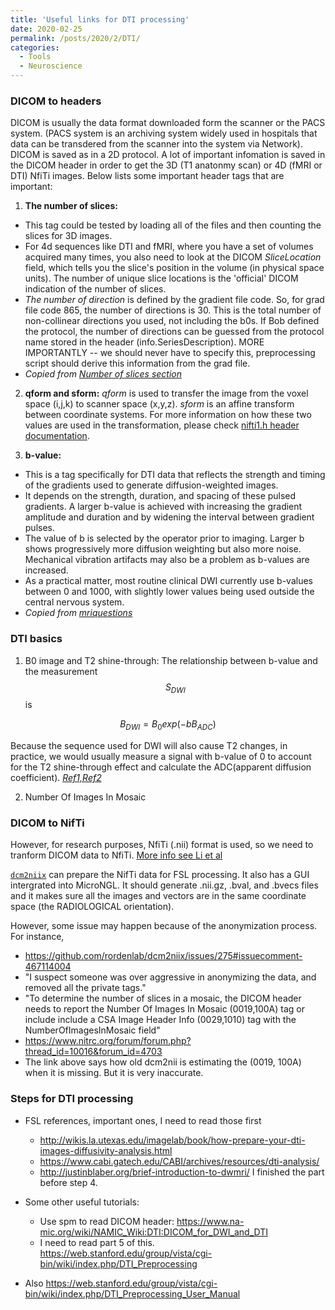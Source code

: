 ```yaml
---
title: 'Useful links for DTI processing'
date: 2020-02-25
permalink: /posts/2020/2/DTI/
categories:
  - Tools
  - Neuroscience
---
```


### DICOM to headers
DICOM is usually the data format downloaded form the scanner or the PACS system. (PACS system is an archiving system widely used in hospitals that data can be transdered from the scanner into the system via Network). DICOM is saved as in a 2D protocol. A lot of important infomation is saved in the DICOM header in order to get the 3D (T1 anatonmy scan) or 4D (fMRI or DTI) NfiTi images. Below lists some important header tags that are important:
1. **The number of slices:**
  * This tag could be tested by loading all of the files and then counting the slices for 3D images. 
  * For 4d sequences like DTI and fMRI, where you have a set of volumes acquired many times, you also need to look at the DICOM *SliceLocation* field, which tells you the slice's position in the volume (in physical space units). The number of unique slice locations is the 'official' DICOM indication of the number of slices. 
  * *The number of direction* is defined by the gradient file code. So, for grad file code 865, the number of directions is 30. This is the total number of non-collinear directions you used, not including the b0s. If Bob defined the protocol, the number of directions can be guessed from the protocol name stored in the header (info.SeriesDescription). MORE IMPORTANTLY -- we should never have to specify this, preprocessing script should derive this information from the grad file. 
  * *Copied from [Number of slices section](https://web.stanford.edu/group/vista/cgi-bin/wiki/index.php/DTI_Preprocessing_User_Manual)*

2. **qform and sform:**
*qform* is used to transfer the image from the voxel space (i,j,k) to scanner space (x,y,z). *sform* is an affine transform between coordinate systems. For more information on how these two values are used in the transformation, please check [nifti1.h header documentation](https://nifti.nimh.nih.gov/nifti-1/documentation/nifti1fields/nifti1fields_pages/qsform.html).

3. **b-value:**
  * This is a tag specifically for DTI data that reflects the strength and timing of the gradients used to generate diffusion-weighted images. 
  * It depends on the strength, duration, and spacing of these pulsed gradients. A larger b-value is achieved with increasing the gradient amplitude and duration and by widening the interval between gradient pulses.
  * The value of b is selected by the operator prior to imaging. Larger b shows progressively more diffusion weighting but also more noise. Mechanical vibration artifacts may also be a problem as b-values are increased.  
  * As a practical matter, most routine clinical DWI currently use b-values between 0 and 1000, with slightly lower values being used outside the central nervous system. 
  * *Copied from [mriquestions](http://mriquestions.com/what-is-the-b-value.html)*


### DTI basics
1. B0 image and T2 shine-through:
The relationship between b-value and the measurement $$S_{DWI}$$ is 

$$B_{DWI} = B_{0}exp(-bB_{ADC})$$

Because the sequence used for DWI will also cause T2 changes, in practice, we would usually measure a signal with b-value of 0 to account for the T2 shine-through effect and calculate the ADC(apparent diffusion coefficient). *[Ref1,](www.diffusion-imaging.com/2013/02/why-do-we-acquire-b0-images-in-dti-exams.html
)[Ref2](https://rachel-sunrui.github.io/assets/Dumbo_guide_DTI.pdf)*

2. Number Of Images In Mosaic

### DICOM to NifTi
However, for research purposes, NfiTi (.nii) format is used, so we need to tranform DICOM data to NfiTi. [More info see Li et al](https://rachel-sunrui.github.io/assets/Li_et_al_DICOM2NIfTI.pdf)

[`dcm2niix`](https://github.com/rordenlab/dcm2niix) can prepare the NifTi data for FSL processing. It also has a GUI intergrated into MicroNGL. It should generate .nii.gz, .bval, and .bvecs files and it makes sure all the images and vectors are in the same coordinate space (the RADIOLOGICAL orientation).

However, some issue may happen because of the anonymization process. For instance,
  * https://github.com/rordenlab/dcm2niix/issues/275#issuecomment-467114004
  * "I suspect someone was over aggressive in anonymizing the data, and removed all the private tags." 
  * "To determine the number of slices in a mosaic, the DICOM header needs to report the Number Of Images In Mosaic (0019,100A) tag or include include a CSA Image Header Info (0029,1010) tag with the NumberOfImagesInMosaic field"
  * https://www.nitrc.org/forum/forum.php?thread_id=10016&forum_id=4703
  * The link above says how old dcm2nii is estimating the (0019, 100A) when it is missing. But it is very inaccurate.




### Steps for DTI processing
* FSL references, important ones, I need to read those first
  * http://wikis.la.utexas.edu/imagelab/book/how-prepare-your-dti-images-diffusivity-analysis.html
  * https://www.cabi.gatech.edu/CABI/archives/resources/dti-analysis/
  * http://justinblaber.org/brief-introduction-to-dwmri/ I finished the part before step 4.

* Some other useful tutorials:
  * Use spm to read DICOM header: https://www.na-mic.org/wiki/NAMIC_Wiki:DTI:DICOM_for_DWI_and_DTI
  * I need to read part 5 of this. https://web.stanford.edu/group/vista/cgi-bin/wiki/index.php/DTI_Preprocessing
* Also https://web.stanford.edu/group/vista/cgi-bin/wiki/index.php/DTI_Preprocessing_User_Manual



<!-- The caregories I used:
  - Tools
  - Coding
  - Neuroscience
  - Machine learning
  - Image processing
  - Signal processing -->
